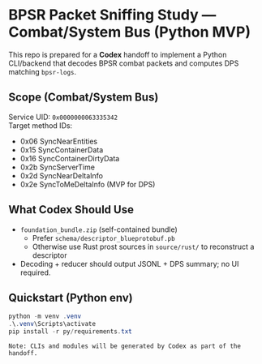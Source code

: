 # BPSR Packet Sniffing Study — Combat/System Bus (Python MVP)

This repo is prepared for a **Codex** handoff to implement a Python CLI/backend that decodes BPSR combat packets and computes DPS matching `bpsr-logs`.

## Scope (Combat/System Bus)
Service UID: `0x0000000063335342`  
Target method IDs:
- 0x06 SyncNearEntities
- 0x15 SyncContainerData
- 0x16 SyncContainerDirtyData
- 0x2b SyncServerTime
- 0x2d SyncNearDeltaInfo
- 0x2e SyncToMeDeltaInfo (MVP for DPS)

## What Codex Should Use
- `foundation_bundle.zip` (self-contained bundle)
  - Prefer `schema/descriptor_blueprotobuf.pb`
  - Otherwise use Rust prost sources in `source/rust/` to reconstruct a descriptor
- Decoding + reducer should output JSONL + DPS summary; no UI required.

## Quickstart (Python env)
```powershell
python -m venv .venv
.\.venv\Scripts\activate
pip install -r py/requirements.txt
```

```text
Note: CLIs and modules will be generated by Codex as part of the handoff.
```

